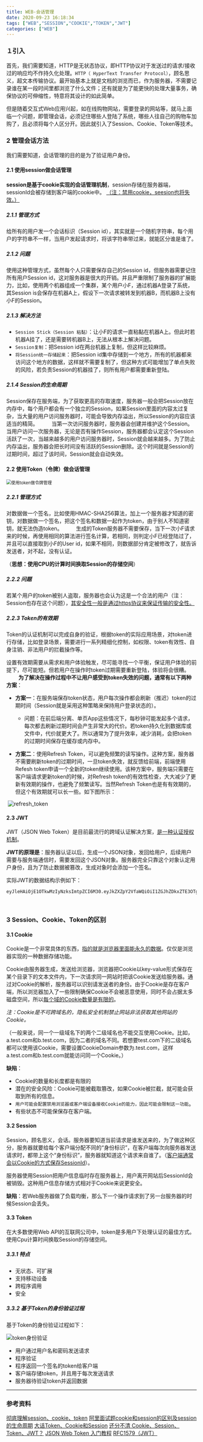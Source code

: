 ```yaml
---
title: WEB-会话管理
date: 2020-09-23 16:18:34
tags: ["WEB","SESSION","COOKIE","TOKEN","JWT"]
categories: ["WEB"]
---
```


### １引入

首先，我们需要知道，HTTP是无状态协议，即HTTP协议对于发送过的请求/接收过的响应均不作持久化处理。`HTTP（ HyperText Transfer Protocol）`，顾名思义，超文本传输协议。最开始基本上就是文档的浏览而已，作为服务器，不需要记录谁在某一段时间里都浏览了什么文件；还有就是为了能更快的处理大量事务，确保协议的可伸缩性，特意将其设计的如此简单。
<!--more-->
但是随着交互式Web应用兴起，如在线购物网站，需要登录的网站等，就马上面临一个问题，即管理会话，必须记住哪些人登陆了系统，哪些人往自己的购物车加购了，且必须将每个人区分开。因此就引入了Session、Cookie、Token等技术。

### 2 管理会话方法

我们需要知道，会话管理的目的是为了验证用户身份。

#### 2.1 使用session做会话管理

**session是基于cookie实现的会话管理机制**，session存储在服务器端，sessionId会被存储到客户端的cookie中。
<u>（注：禁用cookie，seesion也将失效。）</u>

##### 2.1.1 管理方式

给所有的用户发一个会话标识（Session id），其实就是一个随机字符串，每个用户的字符串不一样，当用户发起请求时，将该字符串带过来，就能区分谁是谁了。

##### 2.1.2 问题

使用这种管理方式，虽然每个人只需要保存自己的Session id，但服务器需要记住所有用户Session id，这对服务器是很大的开销。并且严重限制了服务器的扩展能力，比如，使用两个机器组成一个集群，某个用户小F，通过机器A登录了系统，其Session is会保存在机器A上，假设下一次请求被转发到机器B，而机器B上没有小F的Session。
　　

##### 2.1.3 解决方法

- `Session Stick（Session 粘黏）`：让小F的请求一直粘黏在机器A上。但此时若机器A挂了，还是需要转机器B上，无法从根本上解决问题。
- `Session复制`：把Session id在两台机器上复制，但这样比较麻烦。
- `将Session统一存储起来`：把Session id集中存储到一个地方，所有的机器都来访问这个地方的数据，这样就不需要复制了，但这种方式可能增加了单点失败的风险，若负责Session的机器挂了，则所有用户都需要重新登陆。

##### 2.1.4 Session的生命周期

Session保存在服务端，为了获取更高的存取速度，服务器一般会把Session放在内存中，每个用户都会有一个独立的Session，如果Session里面的内容太过复杂，当大量的用户访问服务器时，可能会导致内存溢出，所以Session的内容应该适当的精简。
　　
当第一次访问服务器时，服务器会创建并维护这个Session。当用户访问一次服务器，无论是否有操作Session，服务器都会认定这个Session活跃了一次，当越来越多的用户访问服务器时，Session就会越来越多。为了防止内存溢出，服务器会把长时间没有活跃的Session删除。这个时间就是Session的过期时间，超过了该时间，Session就会自动失效。
　　

#### 2.2 使用Token（令牌）做会话管理

<img src="https://cdn.jsdelivr.net/gh/Jovry-Lee/cdn/img/HTTP/使用token做令牌管理.png" alt="使用token做令牌管理" style="zoom:80%;" />

##### 2.2.1 管理方式

对数据做一个签名，比如使用HMAC-SHA256算法，加上一个服务器才知道的密钥，对数据做一个签名，把这个签名和数据一起作为token，由于别人不知道密钥，就无法伪造token。
　　
生成的Token服务器不需要保存，当下一次小F请求来的时候，再使用相同的算法进行签名计算，若相同，则判定小F已经登陆过了，并且可以直接取到小F的User id，如果不相同，则数据部分肯定被修改了，就告诉发送者，对不起，没有认证。

（**思想：使用CPU的计算时间换取Session的存储空间**）

##### 2.2.2 问题

若某个用户的token被别人盗取，服务器也会认为这是一个合法的用户（注：Session也存在这个问题），<u>其安全性一般是通过https协议来保证传输的安全性。</u>

##### 2.2.3 Token的有效期

Token的认证机制可以完成自身的验证，根据token的实际应用场景，对token进行存储，比如登录场景，需要进行一系列精细化控制，如权限、token有效性、自身注销、非法用户的拦截操作等。

设置有效期需要从需求和用户体验触发，尽可能寻找一个平衡，保证用户体验的前提下，尽可能短。但若用户在操作时token过期需要重新登陆，体验将会很糟。
　　
**为了解决在操作过程中不让用户感受到token失效的问题，通常有以下两种方案**：

- **方案一**：在服务端保存token状态，用户每次操作都会刷新（推迟）token的过期时间（Session就是采用这种策略来保持用户登录状态的）。
  - 问题：在前后端分离、单页App这些情况下，每秒钟可能发起多个请求，每次都去刷新过期时间会产生非常大的代价。若token持久化到数据库或文件中，代价就更大了。所以通常为了提升效率，减少消耗，会把token的过期时间保存在缓存或内存中。

- **方案二**：使用Refresh Token，可以避免频繁的读写操作。这种方案，服务器不需要刷新token的过期时间，一旦token失效，就反馈给前端，前端使用Refesh token申请一个全新的token继续使用。该种方案中，服务端只需要在客户端请求更新token的时候，对Refresh token的有效性检查，大大减少了更新有效期的操作，也避免了频繁读写。当然Refresh Token也是有有效期的，但这个有效期就可以长一些。如下图所示：

​    ![refresh_token](https://cdn.jsdelivr.net/gh/Jovry-Lee/cdn/img/HTTP/refresh_token.png)

#### 2.3 JWT

JWT（JSON Web Token）是目前最流行的跨域认证解决方案，<u>是一种认证授权机制</u>。

**JWT的原理是**：服务器认证以后，生成一个JSON对象，发回给用户，后续用户需要与服务端通信时，需要发回这个JSON对象。服务器完全只靠这个对象认定用户身份，且为了防止数据被篡改，生成对象时会添加一个签名。

实际JWT的数据结构示例如下：

```
eyJleHAiOjE1OTkwMzIyNzksImtpZCI6M30.eyJkZXZpY2VfaWQiOiI1ZGJhZDkxZTE3OTgwOWVmYTZjYjc1ZmI3MmE2NzRlYyIsInNtX2RldmljZV9pZCI6IiIsImRpZ2l0YWxfZGV2aWNlX2lkIjoiIn0.fob_tbEagrBm3o3kK4qFdPw5tdJQG9uIQeg9ryCnIpk                   
```

​       

### 3 Session、Cookie、Token的区别

#### 3.1 Cookie

Cookie是一个非常具体的东西，<u>指的就是浏览器里面能永久的数据</u>。仅仅是浏览器实现的一种数据存储功能。

Cookie由服务器生成，发送给浏览器，浏览器把Cookie以key-value形式保存在某个目录下的文本文件内，下一次请求同一网站时把该Cookie发送给服务器。通过对Cookie的解析，服务器可以识别请发送者的身份。由于Cookie是存在客户端，所以浏览器加入了一些限制确保Cookie不会被恶意使用，同时不会占据太多磁盘空间，所以<u>每个域的Cookie数量是有限的</u>。

*注：Cookie是不可跨域名的，隐私安全机制禁止网站非法获取其他网站的Cookie。*

（一般来说，同一个一级域名下的两个二级域名也不能交互使用Cookie。比如，a.test.com和b.test.com，因为二者的域名不同。若想要test.com下的二级域名都可以使用该Cookie，需要设置CookieDomain参数为.test.com，这样a.test.com和b.test.com就能访问同一个Cookie。）



**缺陷**：

- Cookie的数量和长度都是有限的
- 潜在的安全风险：Cookie可能被截取篡改，如果Cookie被拦截，就可能会获取到所有的信息。
- `用户可能会配置禁用浏览器或客户端设备接收Cookie的能力，因此可能会限制这一功能`。
- 有些状态不可能保保存在客户端。



#### 3.2 Session

Session，顾名思义，会话。服务器要知道当前请求是谁发送来的，为了做这种区分，服务器就要给每个客户端分配不同的“身份标识”，在客户端每次向服务器发送请求时，都带上这个“身份标识”，服务器就知道这个请求来自谁了。（<u>客户端通常会以Cookie的方式保存SessionId</u>）。

服务器使用Session把用户信息临时存在服务器上，用户离开网站后SessionId会被销毁。这种用户信息存储方式相对于Cookie来说更安全。

**缺陷**：若Web服务器做了负载均衡，那么下一个操作请求到了另一台服务器的时候Session会丢失。



#### 3.3 Token

在大多数使用Web API的互联网公司中，token是多用户下处理认证的最佳方式。使用Cpu计算时间换取Session的存储空间。

##### 3.3.1 特点

- 无状态、可扩展
- 支持移动设备
- 跨程序调用
- 安全



##### 3.3.2 基于Token的身份验证过程

基于Token的身份验证过程如下：

![token身份验证](https://cdn.jsdelivr.net/gh/Jovry-Lee/cdn/img/HTTP/token身份验证.png)

- 用户通过用户名和密码发送请求
- 程序验证
- 程序返回一个签名的token给客户端
- 客户端存储token，并且用于每次发送请求
- 服务器待验证token并返回数据

------

### 参考资料

[彻底理解session、cookie、token](https://www.cnblogs.com/moyand/p/9047978.html)
[阿里面试题cookie和session的区别及session的生命周期](https://zhuanlan.zhihu.com/p/80716402)
[大话Token、Cookie和Session](https://zhuanlan.zhihu.com/p/88185448)
[还分不清 Cookie、Session、Token、JWT？](https://zhuanlan.zhihu.com/p/164696755)
[JSON Web Token 入门教程](https://www.ruanyifeng.com/blog/2018/07/json_web_token-tutorial.html)
[RFC1579（JWT）](https://tools.ietf.org/html/rfc7519)